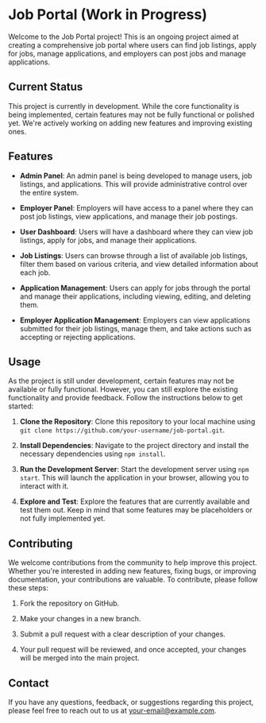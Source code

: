 # Job Portal (Work in Progress)

Welcome to the Job Portal project! This is an ongoing project aimed at creating a comprehensive job portal where users can find job listings, apply for jobs, manage applications, and employers can post jobs and manage applications.

## Current Status

This project is currently in development. While the core functionality is being implemented, certain features may not be fully functional or polished yet. We're actively working on adding new features and improving existing ones.

## Features

- **Admin Panel**: An admin panel is being developed to manage users, job listings, and applications. This will provide administrative control over the entire system.
  
- **Employer Panel**: Employers will have access to a panel where they can post job listings, view applications, and manage their job postings.
  
- **User Dashboard**: Users will have a dashboard where they can view job listings, apply for jobs, and manage their applications.

- **Job Listings**: Users can browse through a list of available job listings, filter them based on various criteria, and view detailed information about each job.

- **Application Management**: Users can apply for jobs through the portal and manage their applications, including viewing, editing, and deleting them.

- **Employer Application Management**: Employers can view applications submitted for their job listings, manage them, and take actions such as accepting or rejecting applications.

## Usage

As the project is still under development, certain features may not be available or fully functional. However, you can still explore the existing functionality and provide feedback. Follow the instructions below to get started:

1. **Clone the Repository**: Clone this repository to your local machine using `git clone https://github.com/your-username/job-portal.git`.

2. **Install Dependencies**: Navigate to the project directory and install the necessary dependencies using `npm install`.

3. **Run the Development Server**: Start the development server using `npm start`. This will launch the application in your browser, allowing you to interact with it.

4. **Explore and Test**: Explore the features that are currently available and test them out. Keep in mind that some features may be placeholders or not fully implemented yet.

## Contributing

We welcome contributions from the community to help improve this project. Whether you're interested in adding new features, fixing bugs, or improving documentation, your contributions are valuable. To contribute, please follow these steps:

1. Fork the repository on GitHub.

2. Make your changes in a new branch.

3. Submit a pull request with a clear description of your changes.

4. Your pull request will be reviewed, and once accepted, your changes will be merged into the main project.

## Contact

If you have any questions, feedback, or suggestions regarding this project, please feel free to reach out to us at [your-email@example.com](mailto:your-email@example.com).

